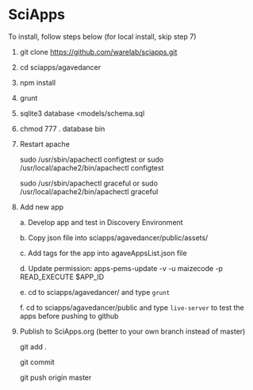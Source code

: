 # SciApps

To install, follow steps below (for local install, skip step 7)

  1. git clone https://github.com/warelab/sciapps.git

  2. cd sciapps/agavedancer

  3. npm install

  4. grunt

  5. sqlite3 database <models/schema.sql

  6. chmod 777 . database bin

  7. Restart apache
    
      sudo /usr/sbin/apachectl configtest or sudo /usr/local/apache2/bin/apachectl configtest    
     
      sudo /usr/sbin/apachectl graceful or sudo /usr/local/apache2/bin/apachectl graceful
      
  8. Add new app
  
      a. Develop app and test in Discovery Environment
      
      b. Copy json file into sciapps/agavedancer/public/assets/
      
      c. Add tags for the app into agaveAppsList.json file
  
      d. Update permission: apps-pems-update -v -u maizecode -p READ_EXECUTE $APP_ID
      
      e. cd to sciapps/agavedancer/ and type `grunt` 
  
      f. cd to sciapps/agavedancer/public and type `live-server` to test the apps before pushing to github
      
  9. Publish to SciApps.org (better to your own branch instead of master)
  
      git add .
      
      git commit
      
      git push origin master
      

